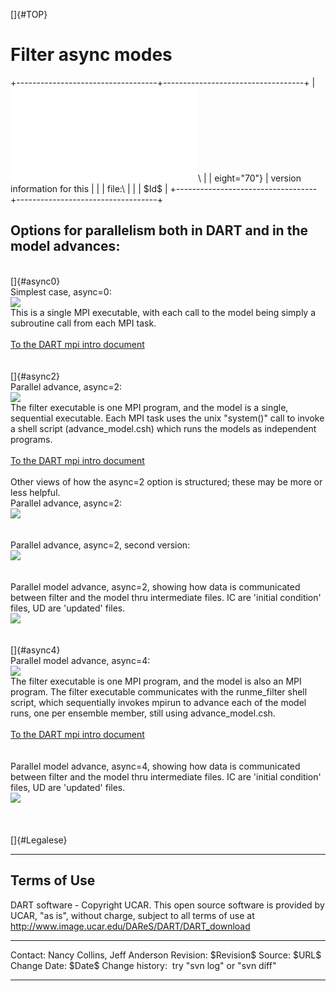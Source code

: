[]{#TOP}

Filter async modes
==================

+-----------------------------------+-----------------------------------+
| ![DART project                    | Jump to the [DART Documentation   |
| logo](../images/Dartboard7.png){h | Main Index](../index.html)\       |
| eight="70"}                       | version information for this      |
|                                   | file:\                            |
|                                   | \$Id\$                            |
+-----------------------------------+-----------------------------------+

Options for parallelism both in DART and in the model advances:
---------------------------------------------------------------

\
[]{#async0}\
Simplest case, async=0:\
![](../images/async0.gif)\
This is a single MPI executable, with each call to the model being
simply a subroutine call from each MPI task.\
\
[To the DART mpi intro document](mpi_intro.html#async0)\
\
\
[]{#async2}\
Parallel advance, async=2:\
![](../images/async2a.gif)\
The filter executable is one MPI program, and the model is a single,
sequential executable. Each MPI task uses the unix "system()" call to
invoke a shell script (advance\_model.csh) which runs the models as
independent programs.\
\
[To the DART mpi intro document](mpi_intro.html#async2)\
\
Other views of how the async=2 option is structured; these may be more
or less helpful.\
Parallel advance, async=2:\
![](../images/async2_v1.gif)\
\
\
Parallel advance, async=2, second version:\
![](../images/async2_v2.gif)\
\
\
Parallel model advance, async=2, showing how data is communicated
between filter and the model thru intermediate files. IC are 'initial
condition' files, UD are 'updated' files.\
![](../images/async2_wfiles.gif)\
\
\
[]{#async4}\
Parallel model advance, async=4:\
![](../images/async4.gif)\
The filter executable is one MPI program, and the model is also an MPI
program. The filter executable communicates with the runme\_filter shell
script, which sequentially invokes mpirun to advance each of the model
runs, one per ensemble member, still using advance\_model.csh.\
\
[To the DART mpi intro document](mpi_intro.html#async4)\
\
\
Parallel model advance, async=4, showing how data is communicated
between filter and the model thru intermediate files. IC are 'initial
condition' files, UD are 'updated' files.\
![](../images/async4_wfiles.gif)\
\
\
\
[]{#Legalese}

------------------------------------------------------------------------

Terms of Use
------------

DART software - Copyright UCAR. This open source software is provided by
UCAR, "as is", without charge, subject to all terms of use at
<http://www.image.ucar.edu/DAReS/DART/DART_download>

  ------------------ ------------------------------
  Contact:           Nancy Collins, Jeff Anderson
  Revision:          \$Revision\$
  Source:            \$URL\$
  Change Date:       \$Date\$
  Change history:    try "svn log" or "svn diff"
  ------------------ ------------------------------


